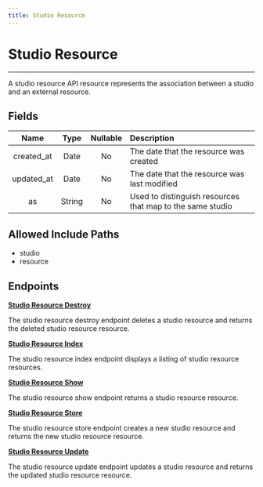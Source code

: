 ```yaml
---
title: Studio Resource
---
```


# Studio Resource

---

A studio resource API resource represents the association between a studio and an external resource.

## Fields

|    Name    |  Type   | Nullable | Description                                               |
| :--------: | :-----: | :------: | :-------------------------------------------------------- |
| created_at | Date    | No       | The date that the resource was created                    |
| updated_at | Date    | No       | The date that the resource was last modified              |
| as         | String  | No       | Used to distinguish resources that map to the same studio |

## Allowed Include Paths

* studio
* resource

## Endpoints

**[Studio Resource Destroy](/wiki/studioresource/destroy/)**

The studio resource destroy endpoint deletes a studio resource and returns the deleted studio resource resource.

**[Studio Resource Index](/wiki/studioresource/index/)**

The studio resource index endpoint displays a listing of studio resource resources.

**[Studio Resource Show](/wiki/studioresource/show/)**

The studio resource show endpoint returns a studio resource resource.

**[Studio Resource Store](/wiki/studioresource/store/)**

The studio resource store endpoint creates a new studio resource and returns the new studio resource resource.

**[Studio Resource Update](/wiki/studioresource/update/)**

The studio resource update endpoint updates a studio resource and returns the updated studio resource resource.
